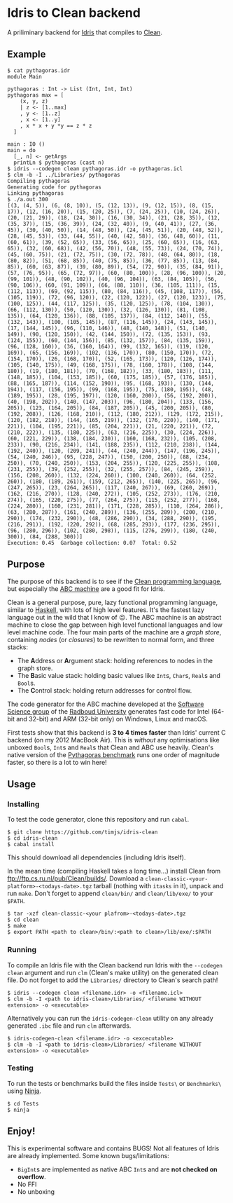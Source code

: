 # Idris to Clean backend

A priliminary backend for [Idris](http://www.idris-lang.org/) that compiles to [Clean](http://clean.cs.ru.nl/).

## Example

```
$ cat pythagoras.idr
module Main

pythagoras : Int -> List (Int, Int, Int)
pythagoras max = [
    (x, y, z)
    | z <- [1..max]
    , y <- [1..z]
    , x <- [1..y]
    , x * x + y *y == z * z
  ]

main : IO ()
main = do
  [_, n] <- getArgs
  printLn $ pythagoras (cast n)
$ idris --codegen clean pythagoras.idr -o pythagoras.icl
$ clm -b -I ../Libraries/ pythagoras
Compiling pythagoras
Generating code for pythagoras
Linking pythagoras
$ ./a.out 300
[(3, (4, 5)), (6, (8, 10)), (5, (12, 13)), (9, (12, 15)), (8, (15, 17)), (12, (16, 20)), (15, (20, 25)), (7, (24, 25)), (10, (24, 26)), (20, (21, 29)), (18, (24, 30)), (16, (30, 34)), (21, (28, 35)), (12, (35, 37)), (15, (36, 39)), (24, (32, 40)), (9, (40, 41)), (27, (36, 45)), (30, (40, 50)), (14, (48, 50)), (24, (45, 51)), (20, (48, 52)), (28, (45, 53)), (33, (44, 55)), (40, (42, 58)), (36, (48, 60)), (11, (60, 61)), (39, (52, 65)), (33, (56, 65)), (25, (60, 65)), (16, (63, 65)), (32, (60, 68)), (42, (56, 70)), (48, (55, 73)), (24, (70, 74)), (45, (60, 75)), (21, (72, 75)), (30, (72, 78)), (48, (64, 80)), (18, (80, 82)), (51, (68, 85)), (40, (75, 85)), (36, (77, 85)), (13, (84, 85)), (60, (63, 87)), (39, (80, 89)), (54, (72, 90)), (35, (84, 91)), (57, (76, 95)), (65, (72, 97)), (60, (80, 100)), (28, (96, 100)), (20, (99, 101)), (48, (90, 102)), (40, (96, 104)), (63, (84, 105)), (56, (90, 106)), (60, (91, 109)), (66, (88, 110)), (36, (105, 111)), (15, (112, 113)), (69, (92, 115)), (80, (84, 116)), (45, (108, 117)), (56, (105, 119)), (72, (96, 120)), (22, (120, 122)), (27, (120, 123)), (75, (100, 125)), (44, (117, 125)), (35, (120, 125)), (78, (104, 130)), (66, (112, 130)), (50, (120, 130)), (32, (126, 130)), (81, (108, 135)), (64, (120, 136)), (88, (105, 137)), (84, (112, 140)), (55, (132, 143)), (100, (105, 145)), (87, (116, 145)), (24, (143, 145)), (17, (144, 145)), (96, (110, 146)), (48, (140, 148)), (51, (140, 149)), (90, (120, 150)), (42, (144, 150)), (72, (135, 153)), (93, (124, 155)), (60, (144, 156)), (85, (132, 157)), (84, (135, 159)), (96, (128, 160)), (36, (160, 164)), (99, (132, 165)), (119, (120, 169)), (65, (156, 169)), (102, (136, 170)), (80, (150, 170)), (72, (154, 170)), (26, (168, 170)), (52, (165, 173)), (120, (126, 174)), (105, (140, 175)), (49, (168, 175)), (78, (160, 178)), (108, (144, 180)), (19, (180, 181)), (70, (168, 182)), (33, (180, 183)), (111, (148, 185)), (104, (153, 185)), (60, (175, 185)), (57, (176, 185)), (88, (165, 187)), (114, (152, 190)), (95, (168, 193)), (130, (144, 194)), (117, (156, 195)), (99, (168, 195)), (75, (180, 195)), (48, (189, 195)), (28, (195, 197)), (120, (160, 200)), (56, (192, 200)), (40, (198, 202)), (140, (147, 203)), (96, (180, 204)), (133, (156, 205)), (123, (164, 205)), (84, (187, 205)), (45, (200, 205)), (80, (192, 208)), (126, (168, 210)), (112, (180, 212)), (129, (172, 215)), (120, (182, 218)), (144, (165, 219)), (132, (176, 220)), (140, (171, 221)), (104, (195, 221)), (85, (204, 221)), (21, (220, 221)), (72, (210, 222)), (135, (180, 225)), (63, (216, 225)), (30, (224, 226)), (60, (221, 229)), (138, (184, 230)), (160, (168, 232)), (105, (208, 233)), (90, (216, 234)), (141, (188, 235)), (112, (210, 238)), (144, (192, 240)), (120, (209, 241)), (44, (240, 244)), (147, (196, 245)), (54, (240, 246)), (95, (228, 247)), (150, (200, 250)), (88, (234, 250)), (70, (240, 250)), (153, (204, 255)), (120, (225, 255)), (108, (231, 255)), (39, (252, 255)), (32, (255, 257)), (84, (245, 259)), (156, (208, 260)), (132, (224, 260)), (100, (240, 260)), (64, (252, 260)), (180, (189, 261)), (159, (212, 265)), (140, (225, 265)), (96, (247, 265)), (23, (264, 265)), (117, (240, 267)), (69, (260, 269)), (162, (216, 270)), (128, (240, 272)), (105, (252, 273)), (176, (210, 274)), (165, (220, 275)), (77, (264, 275)), (115, (252, 277)), (168, (224, 280)), (160, (231, 281)), (171, (228, 285)), (110, (264, 286)), (63, (280, 287)), (161, (240, 289)), (136, (255, 289)), (200, (210, 290)), (174, (232, 290)), (48, (286, 290)), (34, (288, 290)), (195, (216, 291)), (192, (220, 292)), (68, (285, 293)), (177, (236, 295)), (96, (280, 296)), (102, (280, 298)), (115, (276, 299)), (180, (240, 300)), (84, (288, 300))]
Execution: 0.45  Garbage collection: 0.07  Total: 0.52
```

## Purpose

The purpose of this backend is to see if the [Clean programming language](https://en.wikipedia.org/wiki/Clean_(programming_language)), but especially the [ABC machine](https://en.wikipedia.org/wiki/Clean_(programming_language)#The_ABC-Machine) are a good fit for Idris.

Clean is a general purpose, pure, lazy functional programming language, similar to [Haskell](https://www.haskell.org/), with lots of high level features.
It's the fastest lazy language out in the wild that I know of :wink:.
The ABC machine is an abstract machine to close the gap between high level functional languages and low level machine code.
The four main parts of the machine are a _graph store_, containing _nodes_ (or _closures_) to be rewritten to normal form, and three stacks:

- The **A**ddress or **A**rgument stack: holding references to nodes in the graph store.
- The **B**asic value stack: holding basic values like `Int`s, `Char`s, `Real`s and `Bool`s.
- The **C**ontrol stack: holding return addresses for control flow.

The code generator for the ABC machine developed at the [Software Science group](http://www.sws.cs.ru.nl/) of the [Radboud University](http://www.ru.nl/icis) generates fast code for Intel (64-bit and 32-bit) and ARM (32-bit only) on Windows, Linux and macOS.

First tests show that this backend is __3 to 4 times faster__ than Idris' current C backend (on my 2012 MacBook Air).
This is _without_ any optimisations like unboxed `Bool`s, `Int`s and `Real`s that Clean and ABC use heavily.
Clean's native version of the [Pythagoras benchmark](Benchmarks/pythagoras.idr) runs one order of magnitude faster, so there is a lot to win here!

## Usage

### Installing

To test the code generator, clone this repository and run `cabal`.

```shell
$ git clone https://github.com/timjs/idris-clean
$ cd idris-clean
$ cabal install
```

This should download all dependencies (including Idris itself).

In the mean time (compiling Haskell takes a long time...) install Clean from ftp://ftp.cs.ru.nl/pub/Clean/builds/.
Download a `clean-classic-<your-platform>-<todays-date>.tgz` tarball (nothing with `itasks` in it), unpack and run `make`.
Don't forget to append `clean/bin/` and `clean/lib/exe/` to your `$PATH`.

```shell
$ tar -xzf clean-classic-<your plafrom>-<todays-date>.tgz
$ cd clean
$ make
$ export PATH <path to clean>/bin/:<path to clean>/lib/exe/:$PATH
```

### Running

To compile an Idris file with the Clean backend run Idris with the `--codegen clean` argument and run `clm` (Clean's make utility) on the generated clean file.
Do not forget to add the `Libraries/` directory to Clean's search path!

```shell
$ idris --codegen clean <filename.idr> -o <filename.icl>
$ clm -b -I <path to idris-clean>/Libraries/ <filename WITHOUT extension> -o <executable>
```

Alternatively you can run the `idris-codegen-clean` utility on any already generated `.ibc` file and run `clm` afterwards.

```shell
$ idris-codegen-clean <filename.idr> -o <excecutable>
$ clm -b -I <path to idris-clean>/Libraries/ <filename WITHOUT extension> -o <executable>
```

### Testing

To run the tests or benchmarks build the files inside `Tests\` or `Benchmarks\` using [Ninja](https://ninja-build.org/).

```shell
$ cd Tests
$ ninja
```

## Enjoy!

This is experimental software and contains BUGS!
Not all features of Idris are already implemented.
Some known bugs/limitations:

- `BigInt`s are implemented as native ABC `Int`s and are **not checked on overflow**.
- No FFI
- No unboxing



